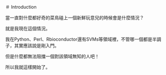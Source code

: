 ＃ Introduction

當一直對什麼都好奇的菜鳥碰上一個新鮮玩意兒的時候會是什麼情況？

就是我現在這個情況。

我在Python、Perl、Rbioconductor還有SVMs等領域裡，不管哪一個都是半調子，其實應該說是剛入門。

但是什麼都無法阻擋一個對該領域無知的人吧！

所以我就這樣開始了。


